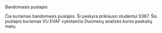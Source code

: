 Bandomasis puslapis

Čia kuriamas bandomasis puslapis. Ši paskyra priklauso studentui S367. Šis puslapis kuriamas VU EVAF vykstančio Duomenų analizės kurso paskaitų metu.

